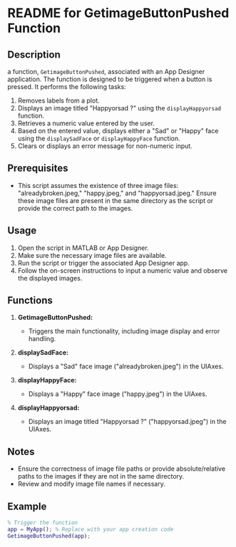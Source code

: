 # README for GetimageButtonPushed Function

## Description

 a function, `GetimageButtonPushed`, associated with an App Designer application. The function is designed to be triggered when a button is pressed. It performs the following tasks:

1. Removes labels from a plot.
2. Displays an image titled "Happyorsad ?" using the `displayHappyorsad` function.
3. Retrieves a numeric value entered by the user.
4. Based on the entered value, displays either a "Sad" or "Happy" face using the `displaySadFace` or `displayHappyFace` function.
5. Clears or displays an error message for non-numeric input.

## Prerequisites

- This script assumes the existence of three image files: "alreadybroken.jpeg," "happy.jpeg," and "happyorsad.jpeg." Ensure these image files are present in the same directory as the script or provide the correct path to the images.

## Usage

1. Open the script in MATLAB or App Designer.
2. Make sure the necessary image files are available.
3. Run the script or trigger the associated App Designer app.
4. Follow the on-screen instructions to input a numeric value and observe the displayed images.

## Functions

1. **GetimageButtonPushed:**
   - Triggers the main functionality, including image display and error handling.

2. **displaySadFace:**
   - Displays a "Sad" face image ("alreadybroken.jpeg") in the UIAxes.

3. **displayHappyFace:**
   - Displays a "Happy" face image ("happy.jpeg") in the UIAxes.

4. **displayHappyorsad:**
   - Displays an image titled "Happyorsad ?" ("happyorsad.jpeg") in the UIAxes.

## Notes

- Ensure the correctness of image file paths or provide absolute/relative paths to the images if they are not in the same directory.
- Review and modify image file names if necessary.

## Example

```matlab
% Trigger the function
app = MyApp(); % Replace with your app creation code
GetimageButtonPushed(app);

